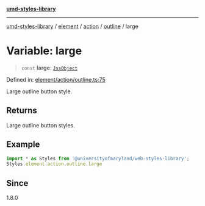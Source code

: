 [**umd-styles-library**](../../../../../../README.md)

***

[umd-styles-library](../../../../../../modules.md) / [element](../../../../../README.md) / [action](../../../README.md) / [outline](../README.md) / large

# Variable: large

> `const` **large**: [`JssObject`](../../../../../../utilities/namespaces/transform/type-aliases/JssObject.md)

Defined in: [element/action/outline.ts:75](https://github.com/UMD-Digital/design-system/blob/8c958a0419ab79ba8bcba0aabd12f79a69ac5834/packages/styles/source/element/action/outline.ts#L75)

Large outline button style.

## Returns

Large outline button styles.

## Example

```typescript
import * as Styles from '@universityofmaryland/web-styles-library';
Styles.element.action.outline.large
```

## Since

1.8.0
